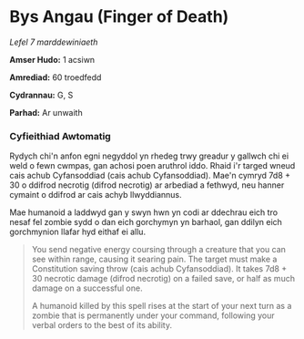 # Bys Angau (Finger of Death)

*Lefel 7 marddewiniaeth*

**Amser Hudo:** 1 acsiwn

**Amrediad:** 60 troedfedd

**Cydrannau:** G, S

**Parhad:** Ar unwaith

### Cyfieithiad Awtomatig

Rydych chi'n anfon egni negyddol yn rhedeg trwy greadur y gallwch chi ei weld o fewn cwmpas, gan achosi poen aruthrol iddo. Rhaid i'r targed wneud cais achub Cyfansoddiad (cais achub Cyfansoddiad). Mae'n cymryd 7d8 + 30 o ddifrod necrotig (difrod necrotig) ar arbediad a fethwyd, neu hanner cymaint o ddifrod ar cais achyb llwyddiannus.

Mae humanoid a laddwyd gan y swyn hwn yn codi ar ddechrau eich tro nesaf fel zombie sydd o dan eich gorchymyn yn barhaol, gan ddilyn eich gorchmynion llafar hyd eithaf ei allu.

>  You send negative energy coursing through a creature that you can see within range, causing it searing pain. The target must make a Constitution saving throw (cais achub Cyfansoddiad). It takes 7d8 + 30 necrotic damage (difrod necrotig) on a failed save, or half as much damage on a successful one.
>  
>  A humanoid killed by this spell rises at the start of your next turn as a zombie that is permanently under your command, following your verbal orders to the best of its ability.